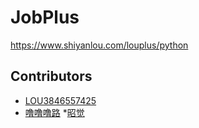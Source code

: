 # JobPlus

https://www.shiyanlou.com/louplus/python

## Contributors


* [LOU3846557425](https://github.com/128144)
* [噜噜噜路](https://github.com/jasminezi)
*[昭觉](https://github.com/498928628)
